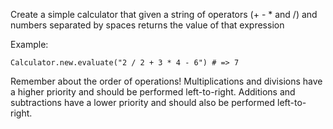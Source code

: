 Create a simple calculator that given a string of operators (+ - * and /) and numbers separated by spaces returns the value of that expression

Example:

```
Calculator.new.evaluate("2 / 2 + 3 * 4 - 6") # => 7
```

Remember about the order of operations! Multiplications and divisions have a higher priority and should be performed left-to-right. Additions and subtractions have a lower priority and should also be performed left-to-right.
